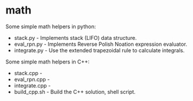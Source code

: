 # math
Some simple math helpers in python: <br />
- stack.py     - Implements stack (LIFO) data structure. <br />
- eval_rpn.py  - Implements Reverse Polish Noation expression evaluator. <br />
- integrate.py - Use the extended trapezoidal rule to calculate integrals. <br />

Some simple math helpers in C++: <br />
- stack.cpp     -<br />
- eval_rpn.cpp  -<br />
- integrate.cpp -<br />
- build_cpp.sh  - Build the C++ solution, shell script.
